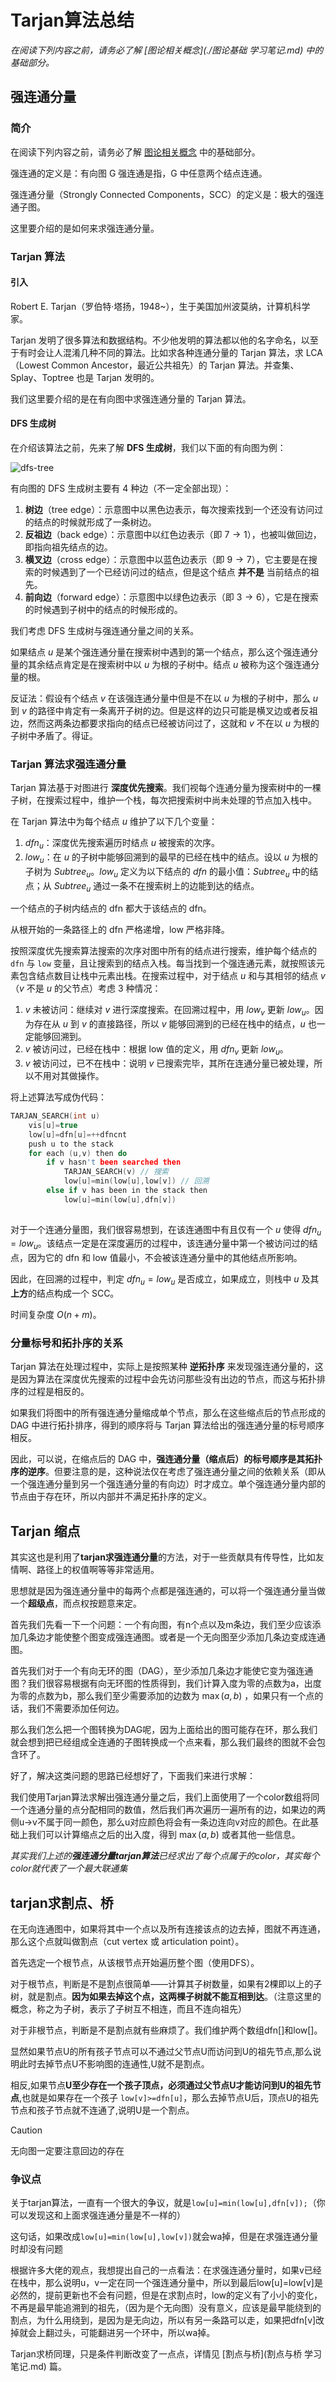 # Tarjan算法总结

*在阅读下列内容之前，请务必了解 [图论相关概念](./图论基础 学习笔记.md) 中的基础部分。*

## 强连通分量

### 简介

在阅读下列内容之前，请务必了解 [图论相关概念](./concept.md) 中的基础部分。

强连通的定义是：有向图 G 强连通是指，G 中任意两个结点连通。

强连通分量（Strongly Connected Components，SCC）的定义是：极大的强连通子图。

这里要介绍的是如何来求强连通分量。

### Tarjan 算法

#### 引入

Robert E. Tarjan（罗伯特·塔扬，1948\~），生于美国加州波莫纳，计算机科学家。

Tarjan 发明了很多算法和数据结构。不少他发明的算法都以他的名字命名，以至于有时会让人混淆几种不同的算法。比如求各种连通分量的 Tarjan 算法，求 LCA（Lowest Common Ancestor，最近公共祖先）的 Tarjan 算法。并查集、Splay、Toptree 也是 Tarjan 发明的。

我们这里要介绍的是在有向图中求强连通分量的 Tarjan 算法。

#### DFS 生成树

在介绍该算法之前，先来了解 **DFS 生成树**，我们以下面的有向图为例：

![dfs-tree](.\images\dfs-tree.svg)

有向图的 DFS 生成树主要有 4 种边（不一定全部出现）：

1.  **树边**（tree edge）：示意图中以黑色边表示，每次搜索找到一个还没有访问过的结点的时候就形成了一条树边。
2.  **反祖边**（back edge）：示意图中以红色边表示（即 $7 \rightarrow 1$），也被叫做回边，即指向祖先结点的边。
3.  **横叉边**（cross edge）：示意图中以蓝色边表示（即 $9 \rightarrow 7$），它主要是在搜索的时候遇到了一个已经访问过的结点，但是这个结点 **并不是** 当前结点的祖先。
4.  **前向边**（forward edge）：示意图中以绿色边表示（即 $3 \rightarrow 6$），它是在搜索的时候遇到子树中的结点的时候形成的。

我们考虑 DFS 生成树与强连通分量之间的关系。

如果结点 $u$ 是某个强连通分量在搜索树中遇到的第一个结点，那么这个强连通分量的其余结点肯定是在搜索树中以 $u$ 为根的子树中。结点 $u$ 被称为这个强连通分量的根。

反证法：假设有个结点 $v$ 在该强连通分量中但是不在以 $u$ 为根的子树中，那么 $u$ 到 $v$ 的路径中肯定有一条离开子树的边。但是这样的边只可能是横叉边或者反祖边，然而这两条边都要求指向的结点已经被访问过了，这就和 $v$ 不在以 $u$ 为根的子树中矛盾了。得证。

### Tarjan 算法求强连通分量

Tarjan 算法基于对图进行 **深度优先搜索**。我们视每个连通分量为搜索树中的一棵子树，在搜索过程中，维护一个栈，每次把搜索树中尚未处理的节点加入栈中。

在 Tarjan 算法中为每个结点 $u$ 维护了以下几个变量：

1.  $\textit{dfn}_u$：深度优先搜索遍历时结点 $u$ 被搜索的次序。
2.  $\textit{low}_u$：在 $u$ 的子树中能够回溯到的最早的已经在栈中的结点。设以 $u$ 为根的子树为 $\textit{Subtree}_u$。$\textit{low}_u$ 定义为以下结点的 $\textit{dfn}$ 的最小值：$\textit{Subtree}_u$ 中的结点；从 $\textit{Subtree}_u$ 通过一条不在搜索树上的边能到达的结点。

一个结点的子树内结点的 dfn 都大于该结点的 dfn。

从根开始的一条路径上的 dfn 严格递增，low 严格非降。

按照深度优先搜索算法搜索的次序对图中所有的结点进行搜索，维护每个结点的 `dfn` 与 `low` 变量，且让搜索到的结点入栈。每当找到一个强连通元素，就按照该元素包含结点数目让栈中元素出栈。在搜索过程中，对于结点 $u$ 和与其相邻的结点 $v$（$v$ 不是 $u$ 的父节点）考虑 3 种情况：

1.  $v$ 未被访问：继续对 $v$ 进行深度搜索。在回溯过程中，用 $\textit{low}_v$ 更新 $\textit{low}_u$。因为存在从 $u$ 到 $v$ 的直接路径，所以 $v$ 能够回溯到的已经在栈中的结点，$u$ 也一定能够回溯到。
2.  $v$ 被访问过，已经在栈中：根据 low 值的定义，用 $\textit{dfn}_v$ 更新 $\textit{low}_u$。
3.  $v$ 被访问过，已不在栈中：说明 $v$ 已搜索完毕，其所在连通分量已被处理，所以不用对其做操作。

将上述算法写成伪代码：

```c++
TARJAN_SEARCH(int u)
    vis[u]=true
    low[u]=dfn[u]=++dfncnt
    push u to the stack
    for each (u,v) then do
        if v hasn't been searched then
            TARJAN_SEARCH(v) // 搜索
            low[u]=min(low[u],low[v]) // 回溯
        else if v has been in the stack then
            low[u]=min(low[u],dfn[v])
    
```

对于一个连通分量图，我们很容易想到，在该连通图中有且仅有一个 $u$ 使得 $\textit{dfn}_u=\textit{low}_u$。该结点一定是在深度遍历的过程中，该连通分量中第一个被访问过的结点，因为它的 dfn 和 low 值最小，不会被该连通分量中的其他结点所影响。

因此，在回溯的过程中，判定 $\textit{dfn}_u=\textit{low}_u$ 是否成立，如果成立，则栈中 $u$ 及其**上方**的结点构成一个 SCC。

时间复杂度 $O(n + m)$。

### 分量标号和拓扑序的关系

Tarjan 算法在处理过程中，实际上是按照某种 **逆拓扑序** 来发现强连通分量的，这是因为算法在深度优先搜索的过程中会先访问那些没有出边的节点，而这与拓扑排序的过程是相反的。

如果我们将图中的所有强连通分量缩成单个节点，那么在这些缩点后的节点形成的 DAG 中进行拓扑排序，得到的顺序将与 Tarjan 算法给出的强连通分量的标号顺序相反。

因此，可以说，在缩点后的 DAG 中，**强连通分量（缩点后）的标号顺序是其拓扑序的逆序**。但要注意的是，这种说法仅在考虑了强连通分量之间的依赖关系（即从一个强连通分量到另一个强连通分量的有向边）时才成立。单个强连通分量内部的节点由于存在环，所以内部并不满足拓扑序的定义。

## Tarjan 缩点

其实这也是利用了**tarjan求强连通分量**的方法，对于一些贡献具有传导性，比如友情啊、路径上的权值啊等等非常适用。

思想就是因为强连通分量中的每两个点都是强连通的，可以将一个强连通分量当做一个**超级点**，而点权按题意来定。

首先我们先看一下一个问题：一个有向图，有n个点以及m条边，我们至少应该添加几条边才能使整个图变成强连通图。或者是一个无向图至少添加几条边变成连通图。

首先我们对于一个有向无环的图（DAG），至少添加几条边才能使它变为强连通图？我们很容易根据有向无环图的性质得到，我们计算入度为零的点数为a，出度为零的点数为b，那么我们至少需要添加的边数为 $\max(a,b)$ ，如果只有一个点的话，我们不需要添加任何边。

那么我们怎么把一个图转换为DAG呢，因为上面给出的图可能存在环，那么我们就会想到把已经组成全连通的子图转换成一个点来看，那么我们最终的图就不会包含环了。

好了，解决这类问题的思路已经想好了，下面我们来进行求解：

我们使用Tarjan算法求解出强连通分量之后，我们上面使用了一个color数组将同一个连通分量的点分配相同的数值，然后我们再次遍历一遍所有的边，如果边的两侧u->v不属于同一颜色，那么u对应颜色将会有一条边连向v对应的颜色。在此基础上我们可以计算缩点之后的出入度，得到 $\max(a,b)$ 或者其他一些信息。

*其实我们上述的**强连通分量tarjan算法**已经求出了每个点属于的color，其实每个color就代表了一个最大联通集*

## tarjan求割点、桥

在无向连通图中，如果将其中一个点以及所有连接该点的边去掉，图就不再连通，那么这个点就叫做割点（cut vertex 或 articulation point）。

首先选定一个根节点，从该根节点开始遍历整个图（使用DFS）。

对于根节点，判断是不是割点很简单——计算其子树数量，如果有2棵即以上的子树，就是割点。**因为如果去掉这个点，这两棵子树就不能互相到达**。（注意这里的概念，称之为子树，表示了子树互不相连，而且不连向祖先）

对于非根节点，判断是不是割点就有些麻烦了。我们维护两个数组dfn[]和low[]。

显然如果节点U的所有孩子节点可以不通过父节点U而访问到U的祖先节点,那么说明此时去掉节点U不影响图的连通性,U就不是割点。

相反,如果节点**U至少存在一个孩子顶点，必须通过父节点U才能访问到U的祖先节点**,也就是如果存在一个孩子 `low[v]>=dfn[u]`，那么去掉节点U后，顶点U的祖先节点和孩子节点就不连通了,说明U是一个割点。

> [!caution]
>
> 无向图一定要注意回边的存在

### 争议点

关于tarjan算法，一直有一个很大的争议，就是`low[u]=min(low[u],dfn[v]);`（你可以发现这和上面求强连通分量是不一样的）

这句话，如果改成`low[u]=min(low[u],low[v])`就会wa掉，但是在求强连通分量时却没有问题

根据许多大佬的观点，我想提出自己的一点看法：在求强连通分量时，如果v已经在栈中，那么说明u，v一定在同一个强连通分量中，所以到最后low[u]=low[v]是必然的，提前更新也不会有问题，但是在求割点时，low的定义有了小小的变化，不再是最早能追溯到的祖先，（因为是个无向图）没有意义，应该是最早能绕到的割点，为什么用绕到，是因为是无向边，所以有另一条路可以走，如果把dfn[v]改掉就会上翻过头，可能翻进另一个环中，所以wa掉。

Tarjan求桥同理，只是条件判断改变了一点点，详情见 [割点与桥](割点与桥 学习笔记.md) 篇。